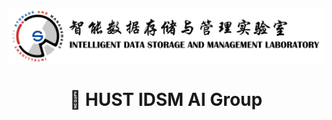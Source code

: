 <p align="center">
  <img src="./profile/images/IDSM_logo_all.png">
</p>

<h1 align="center"> 🚀 HUST IDSM AI Group </h1>

